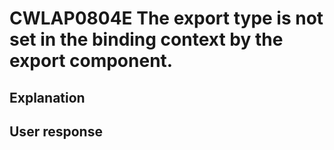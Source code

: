 # CWLAP0804E The export type is not set in the binding context by the export component.

## Explanation

## User response